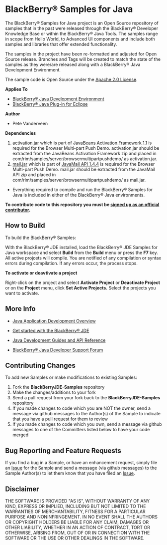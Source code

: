 # BlackBerry&reg; Samples for Java

The BlackBerry&reg; Samples for Java project is an Open Source repository of samples that in the past were released through the BlackBerry&reg; Developer Knowledge Base or within the BlackBerry&reg; Java Tools.  The samples range in scope from Hello World, to Advanced UI components and include both samples and libraries that offer extended functionality.

The samples in the project have been re-formatted and adjusted for Open Source release.  Branches and Tags will be created to match the state of the samples as they were/are released along with a BlackBerry&reg; Java Development Environment.

The sample code is Open Source under the [Apache 2.0 License][].

  [Apache 2.0 License]: http://www.apache.org/licenses/LICENSE-2.0.html


**Applies To**

* [BlackBerry&reg; Java Development Environment](http://us.blackberry.com/developers/javaappdev/javadevenv.jsp)
* [BlackBerry&reg; Java Plug-in for Eclipse](http://us.blackberry.com/developers/javaappdev/javaupdate.jsp)


**Author** 

* Pete Vanderveen


**Dependencies**

1. [activation.jar][jaf-1.1.zip] which is part of [JavaBeans Activation Framework 1.1][jaf-1.1] is required for
   the Browser Multi-part Push Demo.  activation.jar should be extracted from the JavaBeans Activation Framework
   zip and placed in com/rim/samples/server/browsermultipartpushdemo/ as activation.jar.
2. [mail.jar][javamail-1.4.4.zip] which is part of [JavaMail API 1.4.4][javamail-1.4.4] is required for
   the Browser Multi-part Push Demo.  mail.jar should be extracted from the JavaMail API zip and placed in
   com/rim/samples/server/browsermultipartpushdemo/ as mail.jar.

  [jaf-1.1]: http://www.oracle.com/technetwork/java/jaf11-139815.html
  [jaf-1.1.zip]: http://www.oracle.com/technetwork/java/javasebusiness/downloads/java-archive-downloads-java-plat-419418.html#jaf-1.1-fr-oth-JPR
  [javamail-1.4.4]: http://www.oracle.com/technetwork/java/javamail/index-138643.html
  [javamail-1.4.4.zip]: http://www.oracle.com/technetwork/java/javasebusiness/downloads/java-archive-downloads-eeplat-419426.html#javamail-1.4.4-oth-JPR

* Everything required to compile and run the BlackBerry&reg; Samples for Java is included in either of the BlackBerry&reg; Java environments.

**To contribute code to this repository you must be [signed up as an official contributor](http://blackberry.github.com/howToContribute.html).**


## How to Build

To build the BlackBerry&reg; Samples:

With the BlackBerry&reg; JDE installed, load the BlackBerry&reg; JDE Samples for Java workspace and select **Build** from the **Build** menu or press the **F7** key.  All active projcets will compile.  You are notified of any compilation or syntax errors during compilation.  If any errors occur, the process stops.

**To activate or deavtivate a project**

Right-click on the project and select **Activate Project** or **Deactivate Project** or on the **Project** menu, click **Set Active Projects.**  Select the projects you want to activate.


## More Info

* [Java Application Development Overview][1]
* [Get started with the BlackBerry&reg; JDE][2]
* [Java Development Guides and API Reference][3]
* [BlackBerry&reg; Java Developer Support Forum][4]

  [1]: http://us.blackberry.com/developers/javaappdev/
  [2]: http://supportforums.blackberry.com/t5/Java-Development/Get-started-with-the-BlackBerry-JDE/ta-p/444837
  [3]: http://docs.blackberry.com/en/developers/subcategories/?userType=21&category=Java+Development+Guides+and+API+Reference
  [4]: http://supportforums.blackberry.com/t5/Java-Development/bd-p/java_dev


## Contributing Changes

To add new Samples or make modifications to existing Samples:

1. Fork the **BlackBerryJDE-Samples** repository
2. Make the changes/additions to your fork
3. Send a pull request from your fork back to the **BlackBerryJDE-Samples** repository
4. If you made changes to code which you are NOT the owner, send a message via github messages to the Author(s) of the Sample to indicate that you have a pull request for them to review
5. If you made changes to code which you own, send a message via github messages to one of the Committers listed below to have your code merged


## Bug Reporting and Feature Requests

If you find a bug in a Sample, or have an enhancement request, simply file an [Issue][] for the Sample and send a message (via github messages) to the Sample Author(s) to let them know that you have filed an [Issue][].

  [Issue]: https://github.com/blackberry/BlackBerryJDE-Samples/issues

## Disclaimer

THE SOFTWARE IS PROVIDED "AS IS", WITHOUT WARRANTY OF ANY KIND, EXPRESS OR IMPLIED, INCLUDING BUT NOT LIMITED TO THE WARRANTIES OF MERCHANTABILITY, FITNESS FOR A PARTICULAR PURPOSE AND NONINFRINGEMENT. IN NO EVENT SHALL THE AUTHORS OR COPYRIGHT HOLDERS BE LIABLE FOR ANY CLAIM, DAMAGES OR OTHER LIABILITY, WHETHER IN AN ACTION OF CONTRACT, TORT OR OTHERWISE, ARISING FROM, OUT OF OR IN CONNECTION WITH THE SOFTWARE OR THE USE OR OTHER DEALINGS IN THE SOFTWARE.
